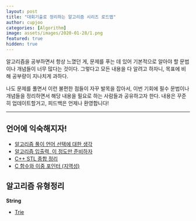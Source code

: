 ```yaml
---
layout: post
title: "대회기출로 정리하는 알고리즘 시리즈 로드맵"
author: cupjoo
categories: [Algorithm]
image: assets/images/2020-01-28/1.png
featured: true
hidden: true
---
```


알고리즘을 공부하면서 항상 느꼈던 게, 문제를 푸는 데 있어 기본적으로 알아야 할 문법이나 개념들이 너무 많다는 것이다. 그렇다고 모든 내용을 다 알려고 하자니, 목표에 비해 공부량이 지나치게 과하다.

나도 문제를 풀면서 이런 불편한 점들이 자꾸 발목을 잡아서, 이번 기회에 필수 문법이나 개념들을 정리하면서 해당 내용을 필요로 하는 사람들과 공유하고자 한다. 내용은 꾸준히 업데이트할거고, 피드백은 언제나 환영합니다!

---

## 언어에 익숙해지자!

- [알고리즘 풀이 언어 선택에 대한 생각](https://cupjoo.github.io/알고리즘-풀이-언어-선택에-대한-생각)
- [알고리즘 입출력, 이 정도만 준비하자](https://cupjoo.github.io/알고리즘-입출력-이-정도만-준비하자)
- [C++ STL 종합 정리](https://cupjoo.github.io/C++-STL-종합-정리)
- [C 함수와 이중 포인터 (지역성)](https://cupjoo.github.io/C-함수와-이중-포인터에-대한-개념-지역성)

## 알고리즘 유형정리

**String**

- [Trie](https://cupjoo.github.io/알고리즘-Trie)
